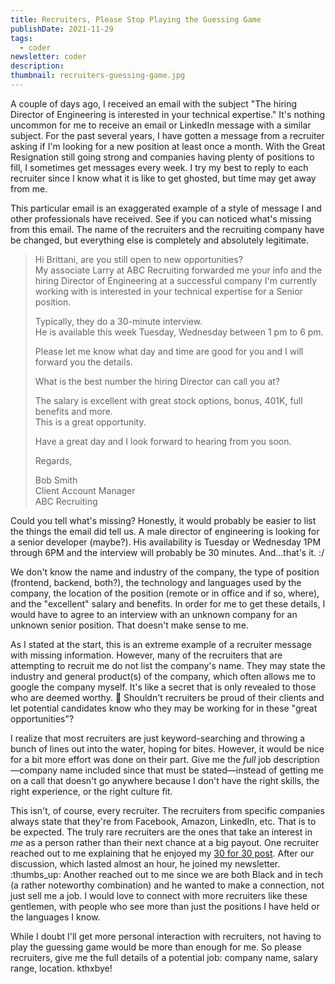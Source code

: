 ```yaml
---
title: Recruiters, Please Stop Playing the Guessing Game
publishDate: 2021-11-29
tags:
  - coder
newsletter: coder
description:
thumbnail: recruiters-guessing-game.jpg
---
```


A couple of days ago, I received an email with the subject "The hiring Director of Engineering is interested in your technical expertise." It's nothing uncommon for me to receive an email or LinkedIn message with a similar subject. For the past several years, I have gotten a message from a recruiter asking if I'm looking for a new position at least once a month. With the Great Resignation still going strong and companies having plenty of positions to fill, I sometimes get messages every week. I try my best to reply to each recruiter since I know what it is like to get ghosted, but time may get away from me.

This particular email is an exaggerated example of a style of message I and other professionals have received. See if you can noticed what's missing from this email. The name of the recruiters and the recruiting company have be changed, but everything else is completely and absolutely legitimate.

> Hi Brittani, are you still open to new opportunities?  
> My associate Larry at ABC Recruiting forwarded me your info and the hiring Director of Engineering at a successful company I'm currently working with is interested in your technical expertise for a Senior position.
>
> Typically, they do a 30-minute interview.  
> He is available this week Tuesday, Wednesday between 1 pm to 6 pm.
>
> Please let me know what day and time are good for you and I will forward you the details.
>
> What is the best number the hiring Director can call you at?
>
> The salary is excellent with great stock options, bonus, 401K, full benefits and more.  
> This is a great opportunity.
>
> Have a great day and I look forward to hearing from you soon.
>
> Regards,
>
> Bob Smith  
> Client Account Manager  
> ABC Recruiting

Could you tell what's missing? Honestly, it would probably be easier to list the things the email did tell us. A male director of engineering is looking for a senior developer (maybe?). His availability is Tuesday or Wednesday 1PM through 6PM and the interview will probably be 30 minutes. And...that's it. :/

We don't know the name and industry of the company, the type of position (frontend, backend, both?), the technology and languages used by the company, the location of the position (remote or in office and if so, where), and the "excellent" salary and benefits. In order for me to get these details, I would have to agree to an interview with an unknown company for an unknown senior position. That doesn't make sense to me.

As I stated at the start, this is an extreme example of a recruiter message with missing information. However, many of the recruiters that are attempting to recruit me do not list the company's name. They may state the industry and general product(s) of the company, which often allows me to google the company myself. It's like a secret that is only revealed to those who are deemed worthy. :shrug: Shouldn't recruiters be proud of their clients and let potential candidates know who they may be working for in these "great opportunities"?

I realize that most recruiters are just keyword-searching and throwing a bunch of lines out into the water, hoping for bites. However, it would be nice for a bit more effort was done on their part. Give me the _full_ job description—company name included since that must be stated—instead of getting me on a call that doesn't go anywhere because I don't have the right skills, the right experience, or the right culture fit.

This isn't, of course, every recruiter. The recruiters from specific companies always state that they're from Facebook, Amazon, LinkedIn, etc. That is to be expected. The truly rare recruiters are the ones that take an interest in _me_ as a person rather than their next chance at a big payout. One recruiter reached out to me explaining that he enjoyed my [30 for 30 post](/post/30-for-30). After our discussion, which lasted almost an hour, he joined my newsletter. :thumbs_up: Another reached out to me since we are both Black and in tech (a rather noteworthy combination) and he wanted to make a connection, not just sell me a job. I would love to connect with more recruiters like these gentlemen, with people who see more than just the positions I have held or the languages I know.

While I doubt I'll get more personal interaction with recruiters, not having to play the guessing game would be more than enough for me. So please recruiters, give me the full details of a potential job: company name, salary range, location. kthxbye!
